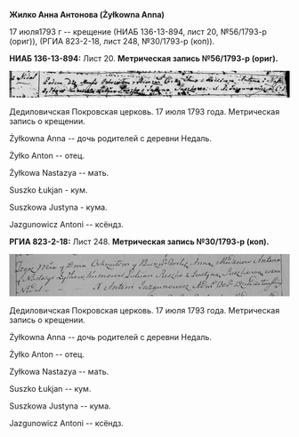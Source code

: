 **Жилко Анна Антонова (Żyłkowna Anna)**

17 июля1793 г -- крещение (НИАБ 136-13-894, лист 20, №56/1793-р (ориг)),
(РГИА 823-2-18, лист 248, №30/1793-р (коп)).

**НИАБ 136-13-894:** Лист 20. **Метрическая запись №56/1793-р (ориг).**

![](./media/314fd807e050699acf20c394940437533720006a.png)

Дедиловичская Покровская церковь. 17 июля 1793 года. Метрическая запись
о крещении.

Żyłkowna Anna -- дочь родителей с деревни Недаль.

Żyłko Anton -- отец.

Żyłkowa Nastazya -- мать.

Suszko Łukjan - кум.

Suszkowa Justyna - кума.

Jazgunowicz Antoni -- ксёндз.

**РГИА 823-2-18:** Лист 248. **Метрическая запись №30/1793-р (коп).**

![](./media/750da235d30d9da239c12944edaec9254ba0aa30.png)

Дедиловичская Покровская церковь. 17 июля 1793 года. Метрическая запись
о крещении.

Żyłkowna Anna -- дочь родителей с деревни Недаль.

Żyłko Anton -- отец.

Zyłkowa Nastazya -- мать.

Suszko Łukjan -- кум.

Suszkowa Justyna -- кума.

Jazgunowicz Antoni -- ксёндз.

